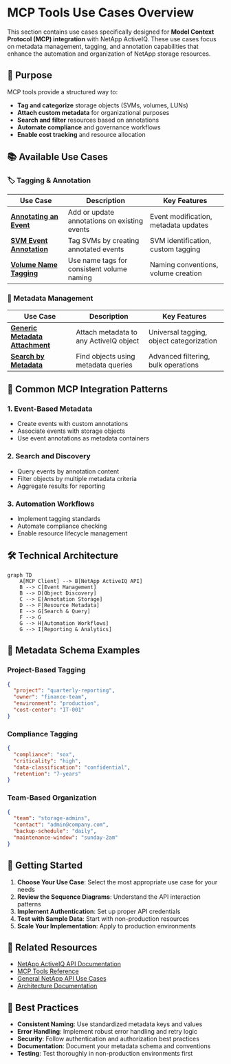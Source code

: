 # MCP Tools Use Cases Overview

This section contains use cases specifically designed for **Model Context Protocol (MCP) integration** with NetApp ActiveIQ. These use cases focus on metadata management, tagging, and annotation capabilities that enhance the automation and organization of NetApp storage resources.

## 🎯 Purpose

MCP tools provide a structured way to:
- **Tag and categorize** storage objects (SVMs, volumes, LUNs)
- **Attach custom metadata** for organizational purposes
- **Search and filter** resources based on annotations
- **Automate compliance** and governance workflows
- **Enable cost tracking** and resource allocation

## 📚 Available Use Cases

### 🏷️ Tagging & Annotation

| Use Case | Description | Key Features |
|----------|-------------|--------------|
| [**Annotating an Event**](annotate_event.md) | Add or update annotations on existing events | Event modification, metadata updates |
| [**SVM Event Annotation**](tag_svm_with_event_annotation.md) | Tag SVMs by creating annotated events | SVM identification, custom tagging |
| [**Volume Name Tagging**](tag_volume_with_nametag.md) | Use name tags for consistent volume naming | Naming conventions, volume creation |

### 📎 Metadata Management

| Use Case | Description | Key Features |
|----------|-------------|--------------|
| [**Generic Metadata Attachment**](attach_metadata_to_object.md) | Attach metadata to any ActiveIQ object | Universal tagging, object categorization |
| [**Search by Metadata**](search_object_by_metadata.md) | Find objects using metadata queries | Advanced filtering, bulk operations |

## 🔧 Common MCP Integration Patterns

### 1. Event-Based Metadata
- Create events with custom annotations
- Associate events with storage objects
- Use event annotations as metadata containers

### 2. Search and Discovery
- Query events by annotation content
- Filter objects by multiple metadata criteria
- Aggregate results for reporting

### 3. Automation Workflows
- Implement tagging standards
- Automate compliance checking
- Enable resource lifecycle management

## 🛠️ Technical Architecture

```mermaid
graph TD
    A[MCP Client] --> B[NetApp ActiveIQ API]
    B --> C[Event Management]
    B --> D[Object Discovery]
    C --> E[Annotation Storage]
    D --> F[Resource Metadata]
    E --> G[Search & Query]
    F --> G
    G --> H[Automation Workflows]
    G --> I[Reporting & Analytics]
```

## 🎨 Metadata Schema Examples

### Project-Based Tagging
```json
{
  "project": "quarterly-reporting",
  "owner": "finance-team",
  "environment": "production",
  "cost-center": "IT-001"
}
```

### Compliance Tagging
```json
{
  "compliance": "sox",
  "criticality": "high",
  "data-classification": "confidential",
  "retention": "7-years"
}
```

### Team-Based Organization
```json
{
  "team": "storage-admins",
  "contact": "admin@company.com",
  "backup-schedule": "daily",
  "maintenance-window": "sunday-2am"
}
```

## 🚀 Getting Started

1. **Choose Your Use Case**: Select the most appropriate use case for your needs
2. **Review the Sequence Diagrams**: Understand the API interaction patterns
3. **Implement Authentication**: Set up proper API credentials
4. **Test with Sample Data**: Start with non-production resources
5. **Scale Your Implementation**: Apply to production environments

## 🔗 Related Resources

- [NetApp ActiveIQ API Documentation](../../netapp-activeiq-api-overview.md)
- [MCP Tools Reference](../../api/mcp-tools.md)
- [General NetApp API Use Cases](../netapp-api/overview.md)
- [Architecture Documentation](../../architecture/)

## 📝 Best Practices

- **Consistent Naming**: Use standardized metadata keys and values
- **Error Handling**: Implement robust error handling and retry logic
- **Security**: Follow authentication and authorization best practices
- **Documentation**: Document your metadata schema and conventions
- **Testing**: Test thoroughly in non-production environments first
